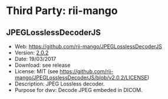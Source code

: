# Third Party: rii-mango

## JPEGLosslessDecoderJS

- Web: https://github.com/rii-mango/JPEGLosslessDecoderJS
- Version: [2.0.2](https://github.com/rii-mango/JPEGLosslessDecoderJS/releases/tag/v2.0.2)
- Date: 19/03/2017
- Download: see release
- License: MIT (see https://github.com/rii-mango/JPEGLosslessDecoderJS/blob/v2.0.2/LICENSE)
- Description: JPEG Lossless decoder.
- Purpose for dwv: Decode JPEG embeded in DICOM.
